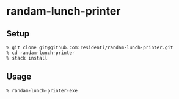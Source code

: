 # randam-lunch-printer

## Setup
```
% git clone git@github.com:residenti/randam-lunch-printer.git
% cd randam-lunch-printer
% stack install
```

## Usage
```
% randam-lunch-printer-exe
```

